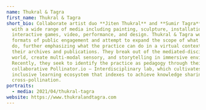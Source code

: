 ```yaml
---
name: Thukral & Tagra
first_name: Thukral & Tagra
short_bio: Collaborate artist duo **Jiten Thukral** and **Sumir Tagra** work
  with a wide range of media including painting, sculpture, installations,
  interactive games, video, performance, and design. Thukral & Tagra work on new
  formats of public engagement and attempt to expand the scope of what art can
  do, further emphasizing what the practice can do in a virtual context through
  their archives and publications. They break out of the mediated-disciplinary
  world, create multi-modal sensory, and storytelling in immersive environments.
  Recently, they seek to identify the practice as pedagogy through their
  collaborative Pollinator.io – Interdisciplinary lab, which cultivates an
  inclusive learning ecosystem that indexes to achieve knowledge sharing through
  cross-pollination.
portraits:
  - media: 2021/04/thukral-tagra
website: https://www.thukralandtagra.com
---
```

